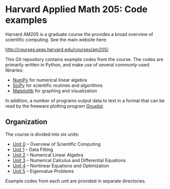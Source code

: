 # Harvard Applied Math 205: Code examples
Harvard AM205 is a graduate course the provides a broad overview of scientific
computing. See the main website here:

http://courses.seas.harvard.edu/courses/am205/

This Git repository contains example codes from the course. The codes are
primarily written in Python, and make use of several commonly-used libraries:

- [NumPy](https://numpy.org) for numerical linear algebra
- [SciPy](https://scipy.org) for scientific routines and algorithms
- [Matplotlib](https://matplotlib.org) for graphing and visualization

In addition, a number of programs output data to text in a format that can be
read by the freeware plotting program [Gnuplot](http://gnuplot.info).

## Organization
The course is divided into six units:

- [Unit 0](0_overview) – Overview of Scientific Computing
- [Unit 1](1_data_fitting) – Data Fitting
- [Unit 2](2_num_lin_alg) – Numerical Linear Algebra
- [Unit 3](3_num_calculus) – Numerical Calculus and Differential Equations
- [Unit 4](4_optimization) – Nonlinear Equations and Optimization
- [Unit 5](5_eig_problems) – Eigenvalue Problems

Example codes from each unit are provided in separate directories.
